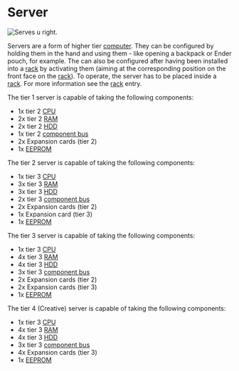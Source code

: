 # Server

![Serves u right.](oredict:oc:server1)

Servers are a form of higher tier [computer](../general/computer.md). They can be configured by holding them in the hand and using them - like opening a backpack or Ender pouch, for example. The can also be configured after having been installed into a [rack](../block/rack.md) by activating them (aiming at the corresponding position on the front face on the [rack](../block/rack.md)). To operate, the server has to be placed inside a [rack](../block/rack.md). For more information see the [rack](../block/rack.md) entry.

The tier 1 server is capable of taking the following components: 
- 1x tier 2 [CPU](cpu2.md)
- 2x tier 2 [RAM](ram3.md)
- 2x tier 2 [HDD](hdd2.md)
- 1x tier 2 [component bus](componentBus2.md)
- 2x Expansion cards (tier 2)
- 1x [EEPROM](eeprom.md)

The tier 2 server is capable of taking the following components: 
- 1x tier 3 [CPU](cpu3.md)
- 3x tier 3 [RAM](ram5.md)
- 3x tier 3 [HDD](hdd3.md)
- 2x tier 3 [component bus](componentBus3.md)
- 2x Expansion cards (tier 2)
- 1x Expansion card (tier 3)
- 1x [EEPROM](eeprom.md)

The tier 3 server is capable of taking the following components: 
- 1x tier 3 [CPU](cpu3.md)
- 4x tier 3 [RAM](ram5.md)
- 4x tier 3 [HDD](hdd3.md)
- 3x tier 3 [component bus](componentBus3.md)
- 2x Expansion cards (tier 2)
- 2x Expansion cards (tier 3)
- 1x [EEPROM](eeprom.md)

The tier 4 (Creative) server is capable of taking the following components: 
- 1x tier 3 [CPU](cpu3.md)
- 4x tier 3 [RAM](ram5.md)
- 4x tier 3 [HDD](hdd3.md)
- 3x tier 3 [component bus](componentBus3.md)
- 4x Expansion cards (tier 3)
- 1x [EEPROM](eeprom.md)
